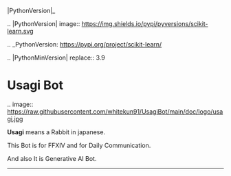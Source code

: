 |PythonVersion|_

.. |PythonVersion| image:: https://img.shields.io/pypi/pyversions/scikit-learn.svg

.. _PythonVersion: https://pypi.org/project/scikit-learn/

.. |PythonMinVersion| replace:: 3.9

# Usagi Bot

.. image:: https://raw.githubusercontent.com/whitekun91/UsagiBot/main/doc/logo/usagi.jpg


**Usagi** means a Rabbit in japanese.


This Bot is for FFXIV and for Daily Communication.

And also It is Generative AI Bot.

---

